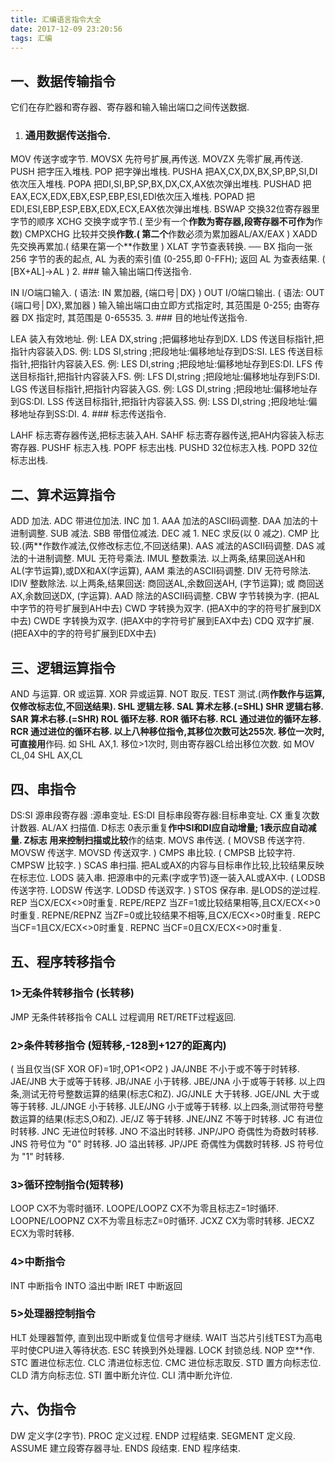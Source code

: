 ```yaml
---
title: 汇编语言指令大全
date: 2017-12-09 23:20:56
tags: 汇编
---
```



## 一、数据传输指令

它们在存贮器和寄存器、寄存器和输入输出端口之间传送数据. 
<!-- more -->

1. ### 通用数据传送指令. 

  MOV 传送字或字节. 
  MOVSX 先符号扩展,再传送. 
  MOVZX 先零扩展,再传送. 
  PUSH 把字压入堆栈. 
  POP 把字弹出堆栈. 
  PUSHA 把AX,CX,DX,BX,SP,BP,SI,DI依次压入堆栈. 
  POPA 把DI,SI,BP,SP,BX,DX,CX,AX依次弹出堆栈. 
  PUSHAD 把EAX,ECX,EDX,EBX,ESP,EBP,ESI,EDI依次压入堆栈. 
  POPAD 把EDI,ESI,EBP,ESP,EBX,EDX,ECX,EAX依次弹出堆栈. 
  BSWAP 交换32位寄存器里字节的顺序 
  XCHG 交换字或字节.( 至少有一个**作数为寄存器,段寄存器不可作为**作数) 
  CMPXCHG 比较并交换**作数.( 第二个**作数必须为累加器AL/AX/EAX ) 
  XADD 先交换再累加.( 结果在第一个**作数里 ) 
  XLAT 字节查表转换. 
  ── BX 指向一张 256 字节的表的起点, AL 为表的索引值 (0-255,即 
  0-FFH); 返回 AL 为查表结果. ( [BX+AL]->AL ) 
2. ### 输入输出端口传送指令. 

  IN I/O端口输入. ( 语法: IN 累加器, {端口号│DX} ) 
  OUT I/O端口输出. ( 语法: OUT {端口号│DX},累加器 ) 
  输入输出端口由立即方式指定时, 其范围是 0-255; 由寄存器 DX 指定时, 
  其范围是 0-65535. 
3. ### 目的地址传送指令. 

  LEA 装入有效地址. 
  例: LEA DX,string ;把偏移地址存到DX. 
  LDS 传送目标指针,把指针内容装入DS. 
  例: LDS SI,string ;把段地址:偏移地址存到DS:SI. 
  LES 传送目标指针,把指针内容装入ES. 
  例: LES DI,string ;把段地址:偏移地址存到ES:DI. 
  LFS 传送目标指针,把指针内容装入FS. 
  例: LFS DI,string ;把段地址:偏移地址存到FS:DI. 
  LGS 传送目标指针,把指针内容装入GS. 
  例: LGS DI,string ;把段地址:偏移地址存到GS:DI. 
  LSS 传送目标指针,把指针内容装入SS. 
  例: LSS DI,string ;把段地址:偏移地址存到SS:DI. 
4. ### 标志传送指令. 

  LAHF 标志寄存器传送,把标志装入AH. 
  SAHF 标志寄存器传送,把AH内容装入标志寄存器. 
  PUSHF 标志入栈. 
  POPF 标志出栈. 
  PUSHD 32位标志入栈. 
  POPD 32位标志出栈.


## 二、算术运算指令

ADD 加法. 
ADC 带进位加法. 
INC 加 1. 
AAA 加法的ASCII码调整. 
DAA 加法的十进制调整. 
SUB 减法. 
SBB 带借位减法. 
DEC 减 1. 
NEC 求反(以 0 减之). 
CMP 比较.(两**作数作减法,仅修改标志位,不回送结果). 
AAS 减法的ASCII码调整. 
DAS 减法的十进制调整. 
MUL 无符号乘法. 
IMUL 整数乘法. 
以上两条,结果回送AH和AL(字节运算),或DX和AX(字运算), 
AAM 乘法的ASCII码调整. 
DIV 无符号除法. 
IDIV 整数除法. 
以上两条,结果回送: 
商回送AL,余数回送AH, (字节运算); 
或 商回送AX,余数回送DX, (字运算). 
AAD 除法的ASCII码调整. 
CBW 字节转换为字. (把AL中字节的符号扩展到AH中去) 
CWD 字转换为双字. (把AX中的字的符号扩展到DX中去) 
CWDE 字转换为双字. (把AX中的字符号扩展到EAX中去) 
CDQ 双字扩展. (把EAX中的字的符号扩展到EDX中去)

## 三、逻辑运算指令 

AND 与运算. 
OR 或运算. 
XOR 异或运算. 
NOT 取反. 
TEST 测试.(两**作数作与运算,仅修改标志位,不回送结果). 
SHL 逻辑左移. 
SAL 算术左移.(=SHL) 
SHR 逻辑右移. 
SAR 算术右移.(=SHR) 
ROL 循环左移. 
ROR 循环右移. 
RCL 通过进位的循环左移. 
RCR 通过进位的循环右移. 
以上八种移位指令,其移位次数可达255次. 
移位一次时, 可直接用**作码. 如 SHL AX,1. 
移位>1次时, 则由寄存器CL给出移位次数. 
如 MOV CL,04 
SHL AX,CL

## 四、串指令 

DS:SI 源串段寄存器 :源串变址. 
ES:DI 目标串段寄存器:目标串变址. 
CX 重复次数计数器. 
AL/AX 扫描值. 
D标志 0表示重复**作中SI和DI应自动增量; 1表示应自动减量. 
Z标志 用来控制扫描或比较**作的结束. 
MOVS 串传送. 
( MOVSB 传送字符. MOVSW 传送字. MOVSD 传送双字. ) 
CMPS 串比较. 
( CMPSB 比较字符. CMPSW 比较字. ) 
SCAS 串扫描. 
把AL或AX的内容与目标串作比较,比较结果反映在标志位. 
LODS 装入串. 
把源串中的元素(字或字节)逐一装入AL或AX中. 
( LODSB 传送字符. LODSW 传送字. LODSD 传送双字. ) 
STOS 保存串. 
是LODS的逆过程. 
REP 当CX/ECX<>0时重复. 
REPE/REPZ 当ZF=1或比较结果相等,且CX/ECX<>0时重复. 
REPNE/REPNZ 当ZF=0或比较结果不相等,且CX/ECX<>0时重复. 
REPC 当CF=1且CX/ECX<>0时重复. 
REPNC 当CF=0且CX/ECX<>0时重复.

## 五、程序转移指令 

### 1>无条件转移指令 (长转移) 

JMP 无条件转移指令 
CALL 过程调用 
RET/RETF过程返回. 

### 2>条件转移指令 (短转移,-128到+127的距离内) 

( 当且仅当(SF XOR OF)=1时,OP1<OP2 ) 
JA/JNBE 不小于或不等于时转移. 
JAE/JNB 大于或等于转移. 
JB/JNAE 小于转移. 
JBE/JNA 小于或等于转移. 
以上四条,测试无符号整数运算的结果(标志C和Z). 
JG/JNLE 大于转移. 
JGE/JNL 大于或等于转移. 
JL/JNGE 小于转移. 
JLE/JNG 小于或等于转移. 
以上四条,测试带符号整数运算的结果(标志S,O和Z). 
JE/JZ 等于转移. 
JNE/JNZ 不等于时转移. 
JC 有进位时转移. 
JNC 无进位时转移. 
JNO 不溢出时转移. 
JNP/JPO 奇偶性为奇数时转移. 
JNS 符号位为 "0" 时转移. 
JO 溢出转移. 
JP/JPE 奇偶性为偶数时转移. 
JS 符号位为 "1" 时转移. 

### 3>循环控制指令(短转移) 

LOOP CX不为零时循环. 
LOOPE/LOOPZ CX不为零且标志Z=1时循环. 
LOOPNE/LOOPNZ CX不为零且标志Z=0时循环. 
JCXZ CX为零时转移. 
JECXZ ECX为零时转移. 

### 4>中断指令 

INT 中断指令 
INTO 溢出中断 
IRET 中断返回 

### 5>处理器控制指令 

HLT 处理器暂停, 直到出现中断或复位信号才继续. 
WAIT 当芯片引线TEST为高电平时使CPU进入等待状态. 
ESC 转换到外处理器. 
LOCK 封锁总线. 
NOP 空**作. 
STC 置进位标志位. 
CLC 清进位标志位. 
CMC 进位标志取反. 
STD 置方向标志位. 
CLD 清方向标志位. 
STI 置中断允许位. 
CLI 清中断允许位.

## 六、伪指令 

DW 定义字(2字节). 
PROC 定义过程. 
ENDP 过程结束. 
SEGMENT 定义段. 
ASSUME 建立段寄存器寻址. 
ENDS 段结束. 
END 程序结束.
